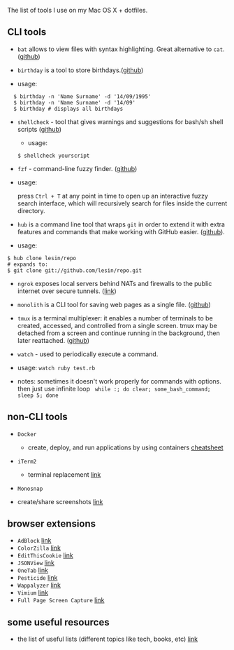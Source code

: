 The list of tools I use on my Mac OS X + dotfiles.

## CLI tools

- `bat` allows to view files with syntax highlighting. Great alternative to `cat`. ([github](https://github.com/sharkdp/bat))

- `birthday` is a tool to store birthdays.([github](https://github.com/IonicaBizau/birthday))
 - usage:
 ```shell
   $ birthday -n 'Name Surname' -d '14/09/1995'
   $ birthday -n 'Name Surname' -d '14/09'
   $ birthday # displays all birthdays
 ```

- `shellcheck` -  tool that gives warnings and suggestions for bash/sh shell scripts ([github](https://github.com/koalaman/shellcheck))
  - usage:
  ```shell
  $ shellcheck yourscript
  ```

- `fzf` - command-line fuzzy finder. ([github](https://github.com/junegunn/fzf))
 - usage:

   press `Ctrl + T` at any point in time to open up an interactive fuzzy search interface, which will recursively search for files inside the current directory.

- `hub` is a command line tool that wraps `git` in order to extend it with extra features and commands that make working with GitHub easier. ([github](https://github.com/github/hub)).
 - usage:
  ```shell
  $ hub clone lesin/repo
  # expands to:
  $ git clone git://github.com/lesin/repo.git
  ```
- `ngrok` exposes local servers behind NATs and firewalls to the public internet over secure tunnels. ([link](https://ngrok.com/download))

- `monolith` is a CLI tool for saving web pages as a single file. ([github](https://github.com/Y2Z/monolith))

- `tmux` is a terminal multiplexer: it enables a number of terminals to be created, accessed, and controlled from a single screen. tmux may be detached from a screen and continue running in the background, then later reattached. ([github](https://github.com/tmux/tmux))

- `watch` - used to periodically execute a command.
 - usage: `watch ruby test.rb`
 - notes: sometimes it doesn't work properly for commands with options. then just use infinite loop ` while :; do clear; some_bash_command; sleep 5; done`



## non-CLI tools

- `Docker`
  - create, deploy, and run applications by using containers [cheatsheet](https://github.com/wsargent/docker-cheat-sheet)

- `iTerm2`
  - terminal replacement [link](https://iterm2.com)

- `Monosnap`
 - create/share screenshots [link](https://monosnap.com)


## browser extensions

- `AdBlock` [link](http://getadblock.com/)
- `ColorZilla` [link](https://chrome.google.com/webstore/detail/colorzilla/bhlhnicpbhignbdhedgjhgdocnmhomnp)
- `EditThisCookie` [link](http://www.editthiscookie.com)
- `JSONView` [link](https://chrome.google.com/webstore/detail/jsonview/chklaanhfefbnpoihckbnefhakgolnmc)
- `OneTab` [link](https://chrome.google.com/webstore/detail/onetab/chphlpgkkbolifaimnlloiipkdnihall)
- `Pesticide` [link](https://chrome.google.com/webstore/detail/pesticide-for-chrome/bblbgcheenepgnnajgfpiicnbbdmmooh)
- `Wappalyzer` [link](https://www.wappalyzer.com/)
- `Vimium` [link](https://chrome.google.com/webstore/detail/vimium/dbepggeogbaibhgnhhndojpepiihcmeb)
- `Full Page Screen Capture` [link](https://chrome.google.com/webstore/detail/full-page-screen-capture/fdpohaocaechififmbbbbbknoalclacl)

## some useful resources

- the list of useful lists (different topics like tech, books, etc) [link](https://github.com/sindresorhus/awesome)
